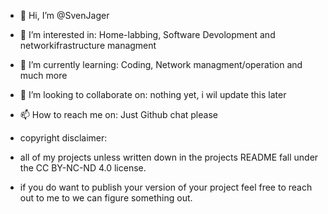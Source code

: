 - 👋 Hi, I’m @SvenJager
- 👀 I’m interested in: Home-labbing, Software Devolopment and networkifrastructure managment
- 🌱 I’m currently learning: Coding, Network managment/operation and much more
- 💞️ I’m looking to collaborate on: nothing yet, i wil update this later
- 📫 How to reach me on: Just Github chat please

- copyright disclaimer:
- all of my projects unless written down in the projects README fall under the CC BY-NC-ND 4.0 license.
- if you do want to publish your version of your project feel free to reach out to me to we can figure something out.

<!---
SvenJager/SvenJager is a ✨ special ✨ repository because its `README.md` (this file) appears on your GitHub profile.
You can click the Preview link to take a look at your changes.
--->
